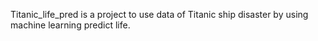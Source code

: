 Titanic_life_pred is a project to use data of Titanic ship disaster by using machine learning predict life.

